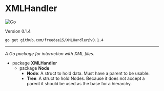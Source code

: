 # XMLHandler

![Go](https://github.com/freedee15/XMLHandler/workflows/Go/badge.svg)

Version 0.1.4

`go get github.com/freedee15/XMLHandler@v0.1.4`

---

_A Go package for interaction with XML files._

- package **XMLHandler**
  - package **Node**
    - **Node**: A struct to hold data. Must have a parent to be usable.
    - **Tree**: A struct to hold Nodes. Because it does not accept a parent it should be used as the base for a hierarchy.
